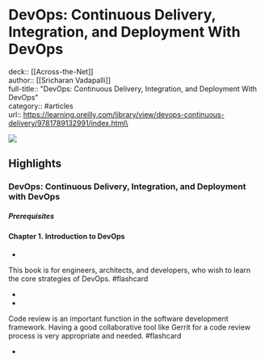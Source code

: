 # DevOps: Continuous Delivery, Integration, and Deployment With DevOps

deck:: [[Across-the-Net]]\
author:: [[Sricharan Vadapalli]]\
full-title:: "DevOps: Continuous Delivery, Integration, and Deployment With DevOps"\
category:: #articles\
url:: https://learning.oreilly.com/library/view/devops-continuous-delivery/9781789132991/index.html\

![](https://readwise-assets.s3.amazonaws.com/static/images/article1.be68295a7e40.png)

## Highlights
### DevOps: Continuous Delivery, Integration, and Deployment with DevOps
##### Prerequisites
#### Chapter 1. Introduction to DevOps
- 

This book is for engineers, architects, and developers, who wish to learn the core strategies of DevOps. #flashcard 


    
-
- 

Code review is an important function in the software development framework. Having a good collaborative tool like Gerrit for a code review process is very appropriate and needed. #flashcard 


    
-
